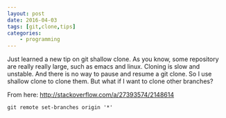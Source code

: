 ```yaml
---
layout: post
date: 2016-04-03
tags: [git,clone,tips]
categories:
    - programming
---
```


Just learned a new tip on git shallow clone. As you know, some repository are really really large, such as emacs and linux. Cloning is slow and unstable. And there is no way to pause and resume a git clone. So I use shallow clone to clone them. But what if I want to clone other branches?


From here: http://stackoverflow.com/a/27393574/2148614

```
git remote set-branches origin '*'
```
